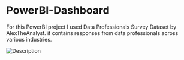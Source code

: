# PowerBI-Dashboard

For this PowerBI project I used Data Professionals Survey Dataset by AlexTheAnalyst. it contains responses from data professionals across various industries.


![Description](./PowerBI-Dashboard/Dashboard_Screen.png)
